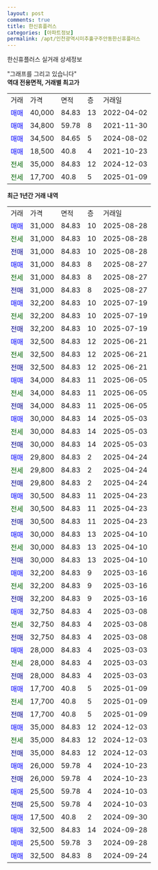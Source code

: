```yaml
---
layout: post
comments: true
title: 한신휴플러스
categories: [아파트정보]
permalink: /apt/인천광역시미추홀구주안동한신휴플러스
---
```


한신휴플러스 실거래 상세정보

<script type="text/javascript">
  google.charts.load('current', {'packages':['line', 'corechart']});
  google.charts.setOnLoadCallback(drawChart);

  function drawChart() {
    var data = new google.visualization.DataTable();
    data.addColumn('date', '거래일');
    data.addColumn('number', "매매");
    data.addColumn('number', "전세");
    data.addColumn('number', "전매");

    data.addRows([[new Date(Date.parse("2025-08-28")), 31000, null, null], [new Date(Date.parse("2025-08-28")), null, 31000, null], [new Date(Date.parse("2025-08-28")), null, null, 31000], [new Date(Date.parse("2025-08-27")), 31000, null, null], [new Date(Date.parse("2025-08-27")), null, 31000, null], [new Date(Date.parse("2025-08-27")), null, null, 31000], [new Date(Date.parse("2025-07-19")), 32200, null, null], [new Date(Date.parse("2025-07-19")), null, 32200, null], [new Date(Date.parse("2025-07-19")), null, null, 32200], [new Date(Date.parse("2025-06-21")), 32500, null, null], [new Date(Date.parse("2025-06-21")), null, 32500, null], [new Date(Date.parse("2025-06-21")), null, null, 32500], [new Date(Date.parse("2025-06-05")), 34000, null, null], [new Date(Date.parse("2025-06-05")), null, 34000, null], [new Date(Date.parse("2025-06-05")), null, null, 34000], [new Date(Date.parse("2025-05-03")), 30000, null, null], [new Date(Date.parse("2025-05-03")), null, 30000, null], [new Date(Date.parse("2025-05-03")), null, null, 30000], [new Date(Date.parse("2025-04-24")), 29800, null, null], [new Date(Date.parse("2025-04-24")), null, 29800, null], [new Date(Date.parse("2025-04-24")), null, null, 29800], [new Date(Date.parse("2025-04-23")), 30500, null, null], [new Date(Date.parse("2025-04-23")), null, 30500, null], [new Date(Date.parse("2025-04-23")), null, null, 30500], [new Date(Date.parse("2025-04-10")), 30000, null, null], [new Date(Date.parse("2025-04-10")), null, 30000, null], [new Date(Date.parse("2025-04-10")), null, null, 30000], [new Date(Date.parse("2025-03-16")), 32200, null, null], [new Date(Date.parse("2025-03-16")), null, 32200, null], [new Date(Date.parse("2025-03-16")), null, null, 32200], [new Date(Date.parse("2025-03-08")), 32750, null, null], [new Date(Date.parse("2025-03-08")), null, 32750, null], [new Date(Date.parse("2025-03-08")), null, null, 32750], [new Date(Date.parse("2025-03-03")), 28000, null, null], [new Date(Date.parse("2025-03-03")), null, 28000, null], [new Date(Date.parse("2025-03-03")), null, null, 28000], [new Date(Date.parse("2025-01-09")), 17700, null, null], [new Date(Date.parse("2025-01-09")), null, 17700, null], [new Date(Date.parse("2025-01-09")), null, null, 17700], [new Date(Date.parse("2024-12-03")), 35000, null, null], [new Date(Date.parse("2024-12-03")), null, 35000, null], [new Date(Date.parse("2024-12-03")), null, null, 35000], [new Date(Date.parse("2024-10-23")), 26000, null, null], [new Date(Date.parse("2024-10-23")), null, null, 26000], [new Date(Date.parse("2024-10-03")), 25500, null, null], [new Date(Date.parse("2024-10-03")), null, null, 25500], [new Date(Date.parse("2024-09-30")), 17500, null, null], [new Date(Date.parse("2024-09-28")), 32500, null, null], [new Date(Date.parse("2024-09-28")), 25500, null, null], [new Date(Date.parse("2024-09-24")), 32500, null, null]]);

    var options = {
      hAxis: {
        format: 'yyyy/MM/dd'
      },    
      lineWidth: 0,
      pointsVisible: true,    
      title: '최근 1년간 유형별 실거래가 분포',
      legend: { position: 'bottom' }
    };

    var formatter = new google.visualization.NumberFormat({pattern:'###,###'} );
    formatter.format(data, 1);
    formatter.format(data, 2);
    
    setTimeout(function() {
        var chart = new google.visualization.LineChart(document.getElementById('columnchart_material'));
        chart.draw(data, (options));
        document.getElementById('loading').style.display = 'none';
    }, 200);
  }
</script>


<div id="loading" style="z-index:20; display: block; margin-left: 0px">"그래프를 그리고 있습니다"</div>
<div id="columnchart_material" style="width: 95%; margin-left: 0px; display: block"></div>
<!-- contents start -->
<b>역대 전용면적, 거래별 최고가</b>
<table class="sortable">
    <tr>
      <td>거래</td>
      <td>가격</td>
      <td>면적</td>
      <td>층</td>
      <td>거래일</td>
    </tr>
        <tr>
          <td><a style="color: blue">매매</a></td>
          <td>40,000</td>
          <td>84.83</td>
          <td>13</td>
          <td>2022-04-02</td>
        </tr>            <tr>
          <td><a style="color: blue">매매</a></td>
          <td>34,800</td>
          <td>59.78</td>
          <td>8</td>
          <td>2021-11-30</td>
        </tr>            <tr>
          <td><a style="color: blue">매매</a></td>
          <td>34,500</td>
          <td>84.65</td>
          <td>5</td>
          <td>2024-08-02</td>
        </tr>            <tr>
          <td><a style="color: blue">매매</a></td>
          <td>18,500</td>
          <td>40.8</td>
          <td>4</td>
          <td>2021-10-23</td>
        </tr>        
        <tr>
              <td><a style="color: darkgreen">전세</a></td>
              <td>35,000</td>
              <td>84.83</td>
              <td>12</td>
              <td>2024-12-03</td>
            </tr>            <tr>
              <td><a style="color: darkgreen">전세</a></td>
              <td>17,700</td>
              <td>40.8</td>
              <td>5</td>
              <td>2025-01-09</td>
            </tr>        
    
</table>

<b>최근 1년간 거래 내역</b>

<table class="sortable">
    <tr>
      <td>거래</td>
      <td>가격</td>
      <td>면적</td>
      <td>층</td>
      <td>거래일</td>
    </tr>
    <tr>
      <td><a style="color: blue">매매</a></td>
      <td>31,000</td>
      <td>84.83</td>
      <td>10</td>
      <td>2025-08-28</td>
    </tr>          <tr>
      <td><a style="color: darkgreen">전세</a></td>
      <td>31,000</td>
      <td>84.83</td>
      <td>10</td>
      <td>2025-08-28</td>
    </tr>          <tr>
      <td><a style="color: darkblue">전매</a></td>
      <td>31,000</td>
      <td>84.83</td>
      <td>10</td>
      <td>2025-08-28</td>
    </tr>          <tr>
      <td><a style="color: blue">매매</a></td>
      <td>31,000</td>
      <td>84.83</td>
      <td>8</td>
      <td>2025-08-27</td>
    </tr>          <tr>
      <td><a style="color: darkgreen">전세</a></td>
      <td>31,000</td>
      <td>84.83</td>
      <td>8</td>
      <td>2025-08-27</td>
    </tr>          <tr>
      <td><a style="color: darkblue">전매</a></td>
      <td>31,000</td>
      <td>84.83</td>
      <td>8</td>
      <td>2025-08-27</td>
    </tr>          <tr>
      <td><a style="color: blue">매매</a></td>
      <td>32,200</td>
      <td>84.83</td>
      <td>10</td>
      <td>2025-07-19</td>
    </tr>          <tr>
      <td><a style="color: darkgreen">전세</a></td>
      <td>32,200</td>
      <td>84.83</td>
      <td>10</td>
      <td>2025-07-19</td>
    </tr>          <tr>
      <td><a style="color: darkblue">전매</a></td>
      <td>32,200</td>
      <td>84.83</td>
      <td>10</td>
      <td>2025-07-19</td>
    </tr>          <tr>
      <td><a style="color: blue">매매</a></td>
      <td>32,500</td>
      <td>84.83</td>
      <td>12</td>
      <td>2025-06-21</td>
    </tr>          <tr>
      <td><a style="color: darkgreen">전세</a></td>
      <td>32,500</td>
      <td>84.83</td>
      <td>12</td>
      <td>2025-06-21</td>
    </tr>          <tr>
      <td><a style="color: darkblue">전매</a></td>
      <td>32,500</td>
      <td>84.83</td>
      <td>12</td>
      <td>2025-06-21</td>
    </tr>          <tr>
      <td><a style="color: blue">매매</a></td>
      <td>34,000</td>
      <td>84.83</td>
      <td>11</td>
      <td>2025-06-05</td>
    </tr>          <tr>
      <td><a style="color: darkgreen">전세</a></td>
      <td>34,000</td>
      <td>84.83</td>
      <td>11</td>
      <td>2025-06-05</td>
    </tr>          <tr>
      <td><a style="color: darkblue">전매</a></td>
      <td>34,000</td>
      <td>84.83</td>
      <td>11</td>
      <td>2025-06-05</td>
    </tr>          <tr>
      <td><a style="color: blue">매매</a></td>
      <td>30,000</td>
      <td>84.83</td>
      <td>14</td>
      <td>2025-05-03</td>
    </tr>          <tr>
      <td><a style="color: darkgreen">전세</a></td>
      <td>30,000</td>
      <td>84.83</td>
      <td>14</td>
      <td>2025-05-03</td>
    </tr>          <tr>
      <td><a style="color: darkblue">전매</a></td>
      <td>30,000</td>
      <td>84.83</td>
      <td>14</td>
      <td>2025-05-03</td>
    </tr>          <tr>
      <td><a style="color: blue">매매</a></td>
      <td>29,800</td>
      <td>84.83</td>
      <td>2</td>
      <td>2025-04-24</td>
    </tr>          <tr>
      <td><a style="color: darkgreen">전세</a></td>
      <td>29,800</td>
      <td>84.83</td>
      <td>2</td>
      <td>2025-04-24</td>
    </tr>          <tr>
      <td><a style="color: darkblue">전매</a></td>
      <td>29,800</td>
      <td>84.83</td>
      <td>2</td>
      <td>2025-04-24</td>
    </tr>          <tr>
      <td><a style="color: blue">매매</a></td>
      <td>30,500</td>
      <td>84.83</td>
      <td>11</td>
      <td>2025-04-23</td>
    </tr>          <tr>
      <td><a style="color: darkgreen">전세</a></td>
      <td>30,500</td>
      <td>84.83</td>
      <td>11</td>
      <td>2025-04-23</td>
    </tr>          <tr>
      <td><a style="color: darkblue">전매</a></td>
      <td>30,500</td>
      <td>84.83</td>
      <td>11</td>
      <td>2025-04-23</td>
    </tr>          <tr>
      <td><a style="color: blue">매매</a></td>
      <td>30,000</td>
      <td>84.83</td>
      <td>13</td>
      <td>2025-04-10</td>
    </tr>          <tr>
      <td><a style="color: darkgreen">전세</a></td>
      <td>30,000</td>
      <td>84.83</td>
      <td>13</td>
      <td>2025-04-10</td>
    </tr>          <tr>
      <td><a style="color: darkblue">전매</a></td>
      <td>30,000</td>
      <td>84.83</td>
      <td>13</td>
      <td>2025-04-10</td>
    </tr>          <tr>
      <td><a style="color: blue">매매</a></td>
      <td>32,200</td>
      <td>84.83</td>
      <td>9</td>
      <td>2025-03-16</td>
    </tr>          <tr>
      <td><a style="color: darkgreen">전세</a></td>
      <td>32,200</td>
      <td>84.83</td>
      <td>9</td>
      <td>2025-03-16</td>
    </tr>          <tr>
      <td><a style="color: darkblue">전매</a></td>
      <td>32,200</td>
      <td>84.83</td>
      <td>9</td>
      <td>2025-03-16</td>
    </tr>          <tr>
      <td><a style="color: blue">매매</a></td>
      <td>32,750</td>
      <td>84.83</td>
      <td>4</td>
      <td>2025-03-08</td>
    </tr>          <tr>
      <td><a style="color: darkgreen">전세</a></td>
      <td>32,750</td>
      <td>84.83</td>
      <td>4</td>
      <td>2025-03-08</td>
    </tr>          <tr>
      <td><a style="color: darkblue">전매</a></td>
      <td>32,750</td>
      <td>84.83</td>
      <td>4</td>
      <td>2025-03-08</td>
    </tr>          <tr>
      <td><a style="color: blue">매매</a></td>
      <td>28,000</td>
      <td>84.83</td>
      <td>4</td>
      <td>2025-03-03</td>
    </tr>          <tr>
      <td><a style="color: darkgreen">전세</a></td>
      <td>28,000</td>
      <td>84.83</td>
      <td>4</td>
      <td>2025-03-03</td>
    </tr>          <tr>
      <td><a style="color: darkblue">전매</a></td>
      <td>28,000</td>
      <td>84.83</td>
      <td>4</td>
      <td>2025-03-03</td>
    </tr>          <tr>
      <td><a style="color: blue">매매</a></td>
      <td>17,700</td>
      <td>40.8</td>
      <td>5</td>
      <td>2025-01-09</td>
    </tr>          <tr>
      <td><a style="color: darkgreen">전세</a></td>
      <td>17,700</td>
      <td>40.8</td>
      <td>5</td>
      <td>2025-01-09</td>
    </tr>          <tr>
      <td><a style="color: darkblue">전매</a></td>
      <td>17,700</td>
      <td>40.8</td>
      <td>5</td>
      <td>2025-01-09</td>
    </tr>          <tr>
      <td><a style="color: blue">매매</a></td>
      <td>35,000</td>
      <td>84.83</td>
      <td>12</td>
      <td>2024-12-03</td>
    </tr>          <tr>
      <td><a style="color: darkgreen">전세</a></td>
      <td>35,000</td>
      <td>84.83</td>
      <td>12</td>
      <td>2024-12-03</td>
    </tr>          <tr>
      <td><a style="color: darkblue">전매</a></td>
      <td>35,000</td>
      <td>84.83</td>
      <td>12</td>
      <td>2024-12-03</td>
    </tr>          <tr>
      <td><a style="color: blue">매매</a></td>
      <td>26,000</td>
      <td>59.78</td>
      <td>4</td>
      <td>2024-10-23</td>
    </tr>          <tr>
      <td><a style="color: darkblue">전매</a></td>
      <td>26,000</td>
      <td>59.78</td>
      <td>4</td>
      <td>2024-10-23</td>
    </tr>          <tr>
      <td><a style="color: blue">매매</a></td>
      <td>25,500</td>
      <td>59.78</td>
      <td>4</td>
      <td>2024-10-03</td>
    </tr>          <tr>
      <td><a style="color: darkblue">전매</a></td>
      <td>25,500</td>
      <td>59.78</td>
      <td>4</td>
      <td>2024-10-03</td>
    </tr>          <tr>
      <td><a style="color: blue">매매</a></td>
      <td>17,500</td>
      <td>40.8</td>
      <td>2</td>
      <td>2024-09-30</td>
    </tr>          <tr>
      <td><a style="color: blue">매매</a></td>
      <td>32,500</td>
      <td>84.83</td>
      <td>14</td>
      <td>2024-09-28</td>
    </tr>          <tr>
      <td><a style="color: blue">매매</a></td>
      <td>25,500</td>
      <td>59.78</td>
      <td>3</td>
      <td>2024-09-28</td>
    </tr>          <tr>
      <td><a style="color: blue">매매</a></td>
      <td>32,500</td>
      <td>84.83</td>
      <td>8</td>
      <td>2024-09-24</td>
    </tr>      </table>
<!-- contents end -->    

